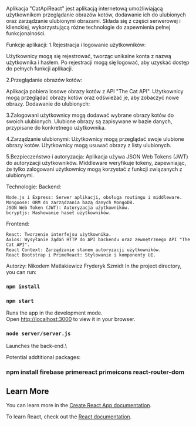 Aplikacja "CatApiReact" jest aplikacją internetową umożliwiającą użytkownikom przeglądanie obrazów kotów, dodawanie ich do ulubionych oraz zarządzanie ulubionymi obrazami. Składa się z części serwerowej i klienckiej, wykorzystującą różne technologie do zapewnienia pełnej funkcjonalności.

Funkcje aplikacji:
1.Rejestracja i logowanie użytkowników:

  Użytkownicy mogą się rejestrować, tworząc unikalne konta z nazwą użytkownika i hasłem.
  Po rejestracji mogą się logować, aby uzyskać dostęp do pełnych funkcji aplikacji.
  
2.Przeglądanie obrazów kotów:

  Aplikacja pobiera losowe obrazy kotów z API "The Cat API".
  Użytkownicy mogą przeglądać obrazy kotów oraz odświeżać je, aby zobaczyć nowe obrazy.
  Dodawanie do ulubionych:

3.Zalogowani użytkownicy mogą dodawać wybrane obrazy kotów do swoich ulubionych.
  Ulubione obrazy są zapisywane w bazie danych, przypisane do konkretnego użytkownika.
  
4.Zarządzanie ulubionymi:
  Użytkownicy mogą przeglądać swoje ulubione obrazy kotów.
  Użytkownicy mogą usuwać obrazy z listy ulubionych.
  
5.Bezpieczeństwo i autoryzacja:
  Aplikacja używa JSON Web Tokens (JWT) do autoryzacji użytkowników.
  Middleware weryfikuje tokeny, zapewniając, że tylko zalogowani użytkownicy mogą korzystać z funkcji związanych z ulubionymi.
  
Technologie:
  Backend:

    Node.js i Express: Serwer aplikacji, obsługa routingu i middleware.
    Mongoose: ORM do zarządzania bazą danych MongoDB.
    JSON Web Token (JWT): Autoryzacja użytkowników.
    bcryptjs: Hashowanie haseł użytkowników.
  Frontend:

    React: Tworzenie interfejsu użytkownika.
    Axios: Wysyłanie żądań HTTP do API backendu oraz zewnętrznego API "The Cat API".
    React Context: Zarządzanie stanem autoryzacji użytkowników.
    React Bootstrap i PrimeReact: Stylowanie i komponenty UI.
Autorzy:
Nikodem Matlakiewicz
Fryderyk Szmidt
In the project directory, you can run:

### `npm install`

### `npm start`

Runs the app in the development mode.\
Open [http://localhost:3000](http://localhost:3000) to view it in your browser.

### `node server/server.js`

Launches the back-end.\


Potential addtitional packages:
### npm install firebase primereact primeicons react-router-dom

## Learn More

You can learn more in the [Create React App documentation](https://facebook.github.io/create-react-app/docs/getting-started).

To learn React, check out the [React documentation](https://reactjs.org/).

